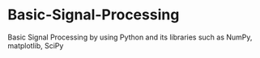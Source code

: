 # Basic-Signal-Processing
Basic Signal Processing by using Python and its libraries such as NumPy, matplotlib, SciPy
